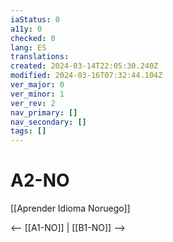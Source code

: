 ```yaml
---
iaStatus: 0
a11y: 0
checked: 0
lang: ES
translations: 
created: 2024-03-14T22:05:30.240Z
modified: 2024-03-16T07:32:44.104Z
ver_major: 0
ver_minor: 1
ver_rev: 2
nav_primary: []
nav_secondary: []
tags: []
---
```

# A2-NO

[[Aprender Idioma Noruego]]

<-- [[A1-NO]] | [[B1-NO]] -->